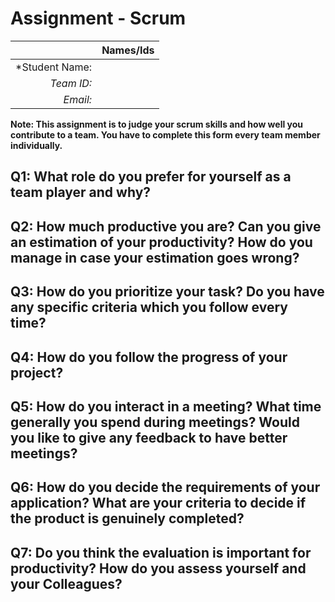 # Assignment - Scrum

|                 | **Names/Ids**  |
|----------------:|:---------------|
| *Student Name:  |                |
| *Team ID:*      |                |
| *Email:*        |                |                      


**Note: This assignment is to judge your scrum skills and how well you contribute to a team. You have to complete this form every team member individually.** 

## Q1: What role do you prefer for yourself as a team player and why?

## Q2: How much productive you are? Can you give an estimation of your productivity? How do you manage in case your estimation goes wrong?

## Q3: How do you prioritize your task? Do you have any specific criteria which you follow every time?

## Q4: How do you follow the progress of your project?

## Q5: How do you interact in a meeting? What time generally you spend during meetings? Would you like to give any feedback to have better meetings?

## Q6: How do you decide the requirements of your application? What are your criteria to decide if the product is genuinely completed?

## Q7: Do you think the evaluation is important for productivity? How do you assess yourself and your Colleagues? 